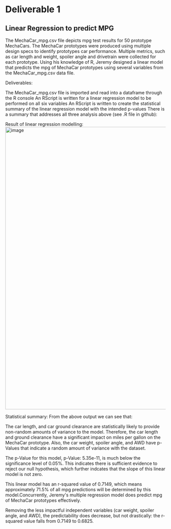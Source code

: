 # Deliverable 1
## Linear Regression to predict MPG
The MechaCar_mpg.csv file depicts mpg test results for 50 prototype MechaCars. The MechaCar prototypes were produced using multiple design specs to identify prototypes car performance. Multiple metrics, such as car length and weight, spoiler angle and drivetrain were collected for each prototype. Using his knowledge of R, Jeremy designed a linear model that predicts the mpg of MechaCar prototypes using several variables from the MechaCar_mpg.csv data file.

Deliverables:

The MechaCar_mpg.csv file is imported and read into a dataframe through the R console
An RScript is written for a linear regression model to be performed on all six variables
An RScript is written to create the statistical summary of the linear regression model with the intended p-values
There is a summary that addresses all three analysis above (see .R file in github):

Result of linear regression modelling:
<img width="887" alt="image" src="https://user-images.githubusercontent.com/104689265/187011465-125edbf1-3273-42af-9c12-c928c929212b.png">

Statistical summary:
From the above output we can see that:

The car length, and car ground clearance are statistically likely to provide non-random amounts of variance to the model. Therefore, the car length and ground clearance have a significant impact on miles per gallon on the MechaCar prototype. Also, the car weight, spoiler angle, and AWD have p-Values that indicate a random amount of variance with the dataset.

The p-Value for this model, p-Value: 5.35e-11, is much below the significance level of 0.05%. This indicates there is sufficient evidence to reject our null hypothesis, which further indcates that the slope of this linear model is not zero.

This linear model has an r-squared value of 0.7149, which means approximately 71.5% of all mpg predictions will be determined by this model.Concurrently, Jeremy's multiple regression model does predict mpg of MechaCar prototypes effectively.

Removing the less impactful independent variables (car weight, spoiler angle, and AWD), the predictability does decrease, but not drastically: the r-squared value falls from 0.7149 to 0.6825.
